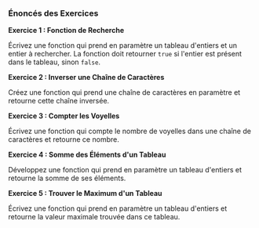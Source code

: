 ### Énoncés des Exercices

**Exercice 1 : Fonction de Recherche**

Écrivez une fonction qui prend en paramètre un tableau d'entiers et un entier à rechercher. La fonction doit retourner `true` si l'entier est présent dans le tableau, sinon `false`.

**Exercice 2 : Inverser une Chaîne de Caractères**

Créez une fonction qui prend une chaîne de caractères en paramètre et retourne cette chaîne inversée.

**Exercice 3 : Compter les Voyelles**

Écrivez une fonction qui compte le nombre de voyelles dans une chaîne de caractères et retourne ce nombre.

**Exercice 4 : Somme des Éléments d'un Tableau**

Développez une fonction qui prend en paramètre un tableau d'entiers et retourne la somme de ses éléments.

**Exercice 5 : Trouver le Maximum d'un Tableau**

Écrivez une fonction qui prend en paramètre un tableau d'entiers et retourne la valeur maximale trouvée dans ce tableau.
